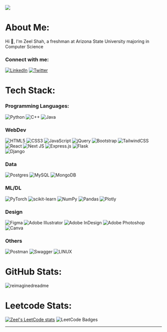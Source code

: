 [![](https://visitcount.itsvg.in/api?id=shah-zeel&icon=0&color=1)](https://visitcount.itsvg.in)
# About Me:
Hi 👋, I'm Zeel Shah, a freshman at Arizona State University majoring in Computer Science
### Connect with me:
[![LinkedIn](https://img.shields.io/badge/LinkedIn-%230077B5.svg?logo=linkedin&logoColor=white)](https://linkedin.com/in/shah-zeel) 
[![Twitter](https://img.shields.io/badge/Twitter-%231DA1F2.svg?logo=Twitter&logoColor=white)](https://twitter.com/zeelshah2708) 
# Tech Stack:
### Programming Languages:
![Python](https://img.shields.io/badge/python-3670A0?style=for-the-badge&logo=python&logoColor=ffdd54)
![C++](https://img.shields.io/badge/c++-%2300599C.svg?style=for-the-badge&logo=c%2B%2B&logoColor=white)
![Java](https://img.shields.io/badge/java-%23ED8B00.svg?style=for-the-badge&logo=java&logoColor=white) 
### WebDev
![HTML5](https://img.shields.io/badge/html5-%23E34F26.svg?style=for-the-badge&logo=html5&logoColor=white)
![CSS3](https://img.shields.io/badge/css3-%231572B6.svg?style=for-the-badge&logo=css3&logoColor=white)
![JavaScript](https://img.shields.io/badge/javascript-%23323330.svg?style=for-the-badge&logo=javascript&logoColor=%23F7DF1E) 
![jQuery](https://img.shields.io/badge/jquery-%230769AD.svg?style=for-the-badge&logo=jquery&logoColor=white)
![Bootstrap](https://img.shields.io/badge/bootstrap-%23563D7C.svg?style=for-the-badge&logo=bootstrap&logoColor=white) 
![TailwindCSS](https://img.shields.io/badge/tailwindcss-%2338B2AC.svg?style=for-the-badge&logo=tailwind-css&logoColor=white)
![React](https://img.shields.io/badge/react-%2320232a.svg?style=for-the-badge&logo=react&logoColor=%2361DAFB) 
![Next JS](https://img.shields.io/badge/Next-black?style=for-the-badge&logo=next.js&logoColor=white) 
![Express.js](https://img.shields.io/badge/express.js-%23404d59.svg?style=for-the-badge&logo=express&logoColor=%2361DAFB) 
![Flask](https://img.shields.io/badge/flask-%23000.svg?style=for-the-badge&logo=flask&logoColor=white) 	
![Django](https://img.shields.io/badge/django-%23092E20.svg?style=for-the-badge&logo=django&logoColor=white) 
### Data 
![Postgres](https://img.shields.io/badge/postgres-%23316192.svg?style=for-the-badge&logo=postgresql&logoColor=white) 
![MySQL](https://img.shields.io/badge/mysql-%2300f.svg?style=for-the-badge&logo=mysql&logoColor=white) 
![MongoDB](https://img.shields.io/badge/MongoDB-%234ea94b.svg?style=for-the-badge&logo=mongodb&logoColor=white) 
### ML/DL
<!---![Keras](https://img.shields.io/badge/Keras-%23D00000.svg?style=for-the-badge&logo=Keras&logoColor=white)--->
![PyTorch](https://img.shields.io/badge/PyTorch-%23EE4C2C.svg?style=for-the-badge&logo=PyTorch&logoColor=white)
![scikit-learn](https://img.shields.io/badge/scikit--learn-%23F7931E.svg?style=for-the-badge&logo=scikit-learn&logoColor=white) 
![NumPy](https://img.shields.io/badge/numpy-%23013243.svg?style=for-the-badge&logo=numpy&logoColor=white) 
![Pandas](https://img.shields.io/badge/pandas-%23150458.svg?style=for-the-badge&logo=pandas&logoColor=white) 
![Plotly](https://img.shields.io/badge/Plotly-%233F4F75.svg?style=for-the-badge&logo=plotly&logoColor=white) 
<!---
Projects
[![ReadMe Card](https://github-readme-stats.vercel.app/api/pin/?username=shah-zeel&repo=most_common_english_words)](https://github.com/shah-zeel/most_common_english_words)
--->
### Design
![Figma](https://img.shields.io/badge/figma-%23F24E1E.svg?style=for-the-badge&logo=figma&logoColor=white) 
![Adobe Illustrator](https://img.shields.io/badge/adobeillustrator-%23FF9A00.svg?style=for-the-badge&logo=adobeillustrator&logoColor=white) 
![Adobe InDesign](https://img.shields.io/badge/Adobe%20InDesign-49021F?style=for-the-badge&logo=adobeindesign&logoColor=white) 
![Adobe Photoshop](https://img.shields.io/badge/adobephotoshop-%2331A8FF.svg?style=for-the-badge&logo=adobephotoshop&logoColor=white) 
![Canva](https://img.shields.io/badge/Canva-%2300C4CC.svg?style=for-the-badge&logo=Canva&logoColor=white) 
### Others
![Postman](https://img.shields.io/badge/Postman-FF6C37?style=for-the-badge&logo=postman&logoColor=white) 
![Swagger](https://img.shields.io/badge/-Swagger-%23Clojure?style=for-the-badge&logo=swagger&logoColor=white) 
![LINUX](https://img.shields.io/badge/Linux-FCC624?style=for-the-badge&logo=linux&logoColor=black) 

# GitHub Stats:
<img src="https://myreadme.vercel.app/api/embed/shah-zeel?panels=userstatistics,toprepositories,toplanguages,commitgraph" alt="reimaginedreadme" />

# Leetcode Stats:
[![Zeel's LeetCode stats](https://leetcode-stats-six.vercel.app/api?username=zshah6)](https://leetcode.com/zshah6/)
![LeetCode Badges](https://leetcode-badge-showcase.vercel.app/api?username=zshah6)

<!---
![](https://github-readme-stats.vercel.app/api?username=shah-zeel&theme=default&hide_border=false&include_all_commits=false&count_private=false)<br/>
![](https://github-readme-streak-stats.herokuapp.com/?user=shah-zeel&theme=default&hide_border=false)<br/>
![](https://github-readme-stats.vercel.app/api/top-langs/?username=shah-zeel&theme=default&hide_border=false&include_all_commits=false&count_private=false&layout=compact)
### Top Contributed Repo
![](https://github-contributor-stats.vercel.app/api?username=shah-zeel&limit=5&theme=flat&combine_all_yearly_contributions=true)
--->
---

